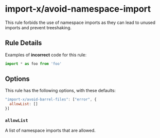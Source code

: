 # import-x/avoid-namespace-import

This rule forbids the use of namespace imports as they can lead to unused imports and prevent treeshaking.

## Rule Details

Examples of **incorrect** code for this rule:

```js
import * as foo from 'foo'
```

## Options

This rule has the following options, with these defaults:

```js
"import-x/avoid-barrel-files": ["error", {
  allowList: []
}]
```

### `allowList`

A list of namespace imports that are allowed.
